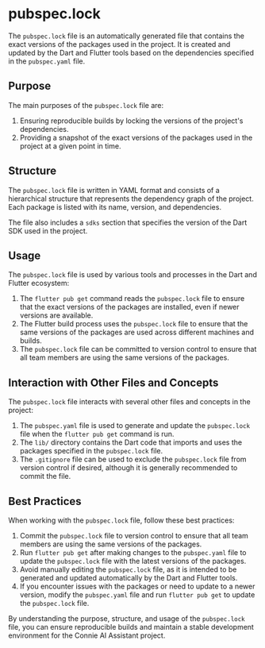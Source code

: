 # pubspec.lock

The `pubspec.lock` file is an automatically generated file that contains the exact versions of the packages used in the project. It is created and updated by the Dart and Flutter tools based on the dependencies specified in the `pubspec.yaml` file.

## Purpose

The main purposes of the `pubspec.lock` file are:

1. Ensuring reproducible builds by locking the versions of the project's dependencies.
2. Providing a snapshot of the exact versions of the packages used in the project at a given point in time.

## Structure

The `pubspec.lock` file is written in YAML format and consists of a hierarchical structure that represents the dependency graph of the project. Each package is listed with its name, version, and dependencies.

The file also includes a `sdks` section that specifies the version of the Dart SDK used in the project.

## Usage

The `pubspec.lock` file is used by various tools and processes in the Dart and Flutter ecosystem:

1. The `flutter pub get` command reads the `pubspec.lock` file to ensure that the exact versions of the packages are installed, even if newer versions are available.
2. The Flutter build process uses the `pubspec.lock` file to ensure that the same versions of the packages are used across different machines and builds.
3. The `pubspec.lock` file can be committed to version control to ensure that all team members are using the same versions of the packages.

## Interaction with Other Files and Concepts

The `pubspec.lock` file interacts with several other files and concepts in the project:

1. The `pubspec.yaml` file is used to generate and update the `pubspec.lock` file when the `flutter pub get` command is run.
2. The `lib/` directory contains the Dart code that imports and uses the packages specified in the `pubspec.lock` file.
3. The `.gitignore` file can be used to exclude the `pubspec.lock` file from version control if desired, although it is generally recommended to commit the file.

## Best Practices

When working with the `pubspec.lock` file, follow these best practices:

1. Commit the `pubspec.lock` file to version control to ensure that all team members are using the same versions of the packages.
2. Run `flutter pub get` after making changes to the `pubspec.yaml` file to update the `pubspec.lock` file with the latest versions of the packages.
3. Avoid manually editing the `pubspec.lock` file, as it is intended to be generated and updated automatically by the Dart and Flutter tools.
4. If you encounter issues with the packages or need to update to a newer version, modify the `pubspec.yaml` file and run `flutter pub get` to update the `pubspec.lock` file.

By understanding the purpose, structure, and usage of the `pubspec.lock` file, you can ensure reproducible builds and maintain a stable development environment for the Connie AI Assistant project. 
